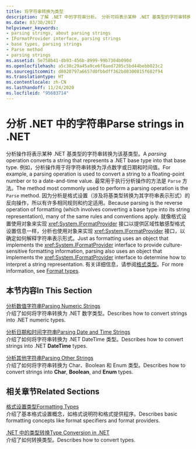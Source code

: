 ```yaml
---
title: 将字符串转换为类型
description: 了解 .NET 中的字符串分析。 分析可将表示某种 .NET 基类型的字符串转换为该基类型。 分析是格式化的反向操作。
ms.date: 03/30/2017
helpviewer_keywords:
- parsing strings, about parsing strings
- IFormatProvider interface, parsing strings
- base types, parsing strings
- Parse method
- parsing strings
ms.assetid: 5e758b41-db93-456b-8999-99b7304b090d
ms.openlocfilehash: a5c38c29a45a9ce6f8aed7205c5bd44bebb023c2
ms.sourcegitcommit: d8020797a6657d0fbbdff362b80300815f682f94
ms.translationtype: HT
ms.contentlocale: zh-CN
ms.lasthandoff: 11/24/2020
ms.locfileid: "95683714"
---
```

# <a name="parse-strings-in-net"></a><span data-ttu-id="a2996-105">分析 .NET 中的字符串</span><span class="sxs-lookup"><span data-stu-id="a2996-105">Parse strings in .NET</span></span>

<span data-ttu-id="a2996-106">分析操作将表示某种 .NET 基类型的字符串转换为该基类型。</span><span class="sxs-lookup"><span data-stu-id="a2996-106">A *parsing* operation converts a string that represents a .NET base type into that base type.</span></span> <span data-ttu-id="a2996-107">例如，分析操作用于将字符串转换为浮点数字或日期和时间值。</span><span class="sxs-lookup"><span data-stu-id="a2996-107">For example, a parsing operation is used to convert a string to a floating-point number or to a date-and-time value.</span></span> <span data-ttu-id="a2996-108">最常用于执行分析操作的方法是 `Parse` 方法。</span><span class="sxs-lookup"><span data-stu-id="a2996-108">The method most commonly used to perform a parsing operation is the `Parse` method.</span></span> <span data-ttu-id="a2996-109">因为分析是格式设置（涉及将基类型转换为其字符串表示形式）的反向操作，所以有许多相同规则和约定适用。</span><span class="sxs-lookup"><span data-stu-id="a2996-109">Because parsing is the reverse operation of formatting (which involves converting a base type into its string representation), many of the same rules and conventions apply.</span></span> <span data-ttu-id="a2996-110">就像格式设置使用对象来实现 <xref:System.IFormatProvider> 接口以提供区域性敏感型格式设置信息一样，分析也使用对象来实现 <xref:System.IFormatProvider> 接口，以确定如何解释字符串表示形式。</span><span class="sxs-lookup"><span data-stu-id="a2996-110">Just as formatting uses an object that implements the <xref:System.IFormatProvider> interface to provide culture-sensitive formatting information, parsing also uses an object that implements the <xref:System.IFormatProvider> interface to determine how to interpret a string representation.</span></span> <span data-ttu-id="a2996-111">有关详细信息，请参阅[格式类型](formatting-types.md)。</span><span class="sxs-lookup"><span data-stu-id="a2996-111">For more information, see [Format types](formatting-types.md).</span></span>

## <a name="in-this-section"></a><span data-ttu-id="a2996-112">本节内容</span><span class="sxs-lookup"><span data-stu-id="a2996-112">In This Section</span></span>

 <span data-ttu-id="a2996-113">[分析数值字符串](parsing-numeric.md)</span><span class="sxs-lookup"><span data-stu-id="a2996-113">[Parsing Numeric Strings](parsing-numeric.md)</span></span>\
 <span data-ttu-id="a2996-114">介绍了如何将字符串转换为 .NET 数字类型。</span><span class="sxs-lookup"><span data-stu-id="a2996-114">Describes how to convert strings into .NET numeric types.</span></span>

 <span data-ttu-id="a2996-115">[分析日期和时间字符串](parsing-datetime.md)</span><span class="sxs-lookup"><span data-stu-id="a2996-115">[Parsing Date and Time Strings](parsing-datetime.md)</span></span>\
 <span data-ttu-id="a2996-116">介绍了如何将字符串转换为 .NET DateTime 类型。</span><span class="sxs-lookup"><span data-stu-id="a2996-116">Describes how to convert strings into .NET **DateTime** types.</span></span>

 <span data-ttu-id="a2996-117">[分析其他字符串](parsing-other.md)</span><span class="sxs-lookup"><span data-stu-id="a2996-117">[Parsing Other Strings](parsing-other.md)</span></span>\
 <span data-ttu-id="a2996-118">介绍了如何将字符串转换为 Char、Boolean 和 Enum 类型。</span><span class="sxs-lookup"><span data-stu-id="a2996-118">Describes how to convert strings into **Char**, **Boolean**, and **Enum** types.</span></span>

## <a name="related-sections"></a><span data-ttu-id="a2996-119">相关章节</span><span class="sxs-lookup"><span data-stu-id="a2996-119">Related Sections</span></span>

 <span data-ttu-id="a2996-120">[格式设置类型](formatting-types.md)</span><span class="sxs-lookup"><span data-stu-id="a2996-120">[Formatting Types](formatting-types.md)</span></span>\
 <span data-ttu-id="a2996-121">介绍了基本格式设置概念，如格式说明符和格式提供程序。</span><span class="sxs-lookup"><span data-stu-id="a2996-121">Describes basic formatting concepts like format specifiers and format providers.</span></span>

 <span data-ttu-id="a2996-122">[.NET 中的类型转换](type-conversion.md)</span><span class="sxs-lookup"><span data-stu-id="a2996-122">[Type Conversion in .NET](type-conversion.md)</span></span>\
 <span data-ttu-id="a2996-123">介绍了如何转换类型。</span><span class="sxs-lookup"><span data-stu-id="a2996-123">Describes how to convert types.</span></span>
